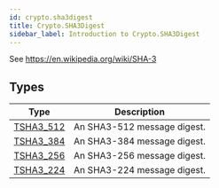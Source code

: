 ```yaml
---
id: crypto.sha3digest
title: Crypto.SHA3Digest
sidebar_label: Introduction to Crypto.SHA3Digest
---
```




See <https://en.wikipedia.org/wiki/SHA-3>


## Types
| Type | Description |
|---|---|
| [TSHA3_512](../../crypto/crypto.sha3digest/tsha3_512) | An SHA3-512 message digest. |
| [TSHA3_384](../../crypto/crypto.sha3digest/tsha3_384) | An SHA3-384 message digest. |
| [TSHA3_256](../../crypto/crypto.sha3digest/tsha3_256) | An SHA3-256 message digest. |
| [TSHA3_224](../../crypto/crypto.sha3digest/tsha3_224) | An SHA3-224 message digest. |

